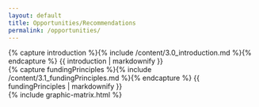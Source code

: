 ```yaml
---
layout: default
title: Opportunities/Recommendations
permalink: /opportunities/
---
```


<section class="introduction wrapper content">
{% capture introduction %}{% include /content/3.0_introduction.md %}{% endcapture %}
  {{ introduction | markdownify }}
</section>
<section>
  <div class="wrapper content">
    {% capture fundingPrinciples %}{% include /content/3.1_fundingPrinciples.md %}{% endcapture %}
      {{ fundingPrinciples | markdownify }}
  </div>
</section>
<section>
  <div class="wrapper content">
    <div class="fullWidth">
      {% include graphic-matrix.html %}
    </div>
  </div>
</section>
